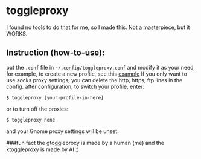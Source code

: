 # toggleproxy
I found no tools to do that for me, so I made this. Not a masterpiece, but it WORKS.
## Instruction (how-to-use):
put the `.conf` file in `~/.config/toggleproxy.conf` and modify it as your need, for example, to create a new profile, see this [example](https://github.com/Aryangh1379/toggleproxy/commit/5e7ef2fd94ba0f215e9367a0d27e8eafcbbcef78)
If you only want to use socks proxy settings, you can delete the http, https, ftp lines in the config.
after configuration, to switch your profile, enter: 
```
$ toggleproxy [your-profile-in-here]
```
or to turn off the proxies:
```
$ toggleproxy none
```
and your Gnome proxy settings will be unset.

###fun fact
the gtoggleproxy is made by a human (me) and the ktoggleproxy is made by AI :)
